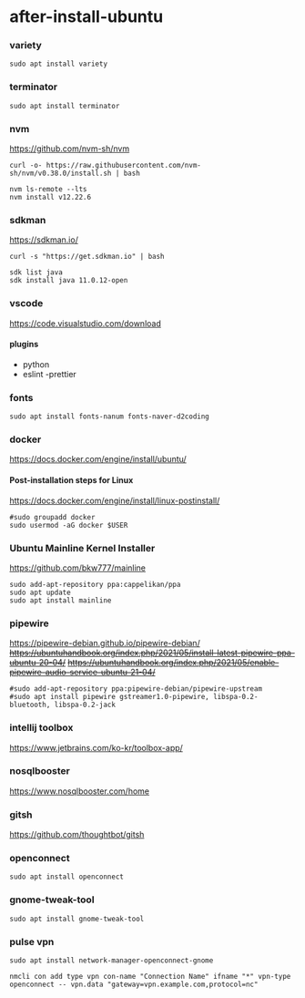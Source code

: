 # after-install-ubuntu

### variety
```
sudo apt install variety
```

### terminator
```
sudo apt install terminator
```

### nvm
https://github.com/nvm-sh/nvm
```
curl -o- https://raw.githubusercontent.com/nvm-sh/nvm/v0.38.0/install.sh | bash
```
```
nvm ls-remote --lts
nvm install v12.22.6
```

### sdkman
https://sdkman.io/
```
curl -s "https://get.sdkman.io" | bash
```
```
sdk list java
sdk install java 11.0.12-open
```

### vscode
https://code.visualstudio.com/download

#### plugins
- python
- eslint
-prettier

### fonts
```
sudo apt install fonts-nanum fonts-naver-d2coding
```

### docker
https://docs.docker.com/engine/install/ubuntu/

#### Post-installation steps for Linux
https://docs.docker.com/engine/install/linux-postinstall/
```
#sudo groupadd docker
sudo usermod -aG docker $USER
```

### Ubuntu Mainline Kernel Installer
https://github.com/bkw777/mainline
```
sudo add-apt-repository ppa:cappelikan/ppa
sudo apt update
sudo apt install mainline
```

### pipewire
https://pipewire-debian.github.io/pipewire-debian/
~~https://ubuntuhandbook.org/index.php/2021/05/install-latest-pipewire-ppa-ubuntu-20-04/~~
~~https://ubuntuhandbook.org/index.php/2021/05/enable-pipewire-audio-service-ubuntu-21-04/~~
```
#sudo add-apt-repository ppa:pipewire-debian/pipewire-upstream
#sudo apt install pipewire gstreamer1.0-pipewire, libspa-0.2-bluetooth, libspa-0.2-jack
```

### intellij toolbox
https://www.jetbrains.com/ko-kr/toolbox-app/

### nosqlbooster
https://www.nosqlbooster.com/home

### gitsh
https://github.com/thoughtbot/gitsh

### openconnect
```
sudo apt install openconnect
```

### gnome-tweak-tool
```
sudo apt install gnome-tweak-tool
```

### pulse vpn
```
sudo apt install network-manager-openconnect-gnome
```
```
nmcli con add type vpn con-name "Connection Name" ifname "*" vpn-type openconnect -- vpn.data "gateway=vpn.example.com,protocol=nc"
```
